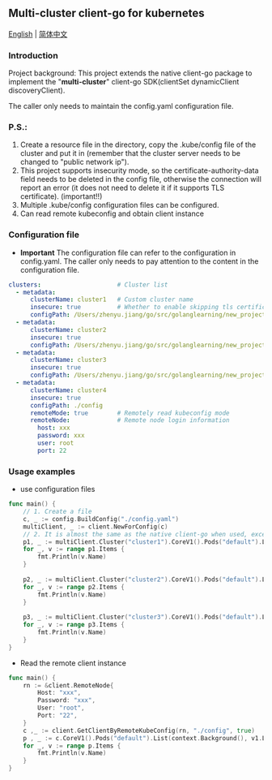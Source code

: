 ## Multi-cluster client-go for kubernetes
<a href="./README.md">English</a> | <a href="./README-zh.md">简体中文</a>
### Introduction
Project background: This project extends the native client-go package to implement the "**multi-cluster**" client-go SDK(clientSet dynamicClient discoveryClient). 

The caller only needs to maintain the config.yaml configuration file.

### P.S.:
1. Create a resource file in the directory, copy the .kube/config file of the cluster and put it in (remember that the cluster server needs to be changed to "public network ip").
2. This project supports insecurity mode, so the certificate-authority-data field needs to be deleted in the config file, otherwise the connection will report an error (it does not need to delete it if it supports TLS certificate). (important!!)
3. Multiple .kube/config configuration files can be configured.
4. Can read remote kubeconfig and obtain client instance

### Configuration file
- **Important** The configuration file can refer to the configuration in config.yaml. The caller only needs to pay attention to the content in the configuration file.
```yaml
clusters:                     # Cluster list
  - metadata:
      clusterName: cluster1   # Custom cluster name
      insecure: true          # Whether to enable skipping tls certificate authentication
      configPath: /Users/zhenyu.jiang/go/src/golanglearning/new_project/multi_cluster_client/resource/config2 # kube config配置文件地址
  - metadata:
      clusterName: cluster2
      insecure: true
      configPath: /Users/zhenyu.jiang/go/src/golanglearning/new_project/multi_cluster_client/resource/config1
  - metadata:
      clusterName: cluster3
      insecure: true
      configPath: /Users/zhenyu.jiang/go/src/golanglearning/new_project/multi_cluster_client/resource/config
  - metadata:
      clusterName: cluster4
      insecure: true
      configPath: ./config
      remoteMode: true        # Remotely read kubeconfig mode
      remoteNode:             # Remote node login information
        host: xxx
        password: xxx
        user: root
        port: 22
```

### Usage examples
- use configuration files
```go
func main() {
    // 1. Create a file
    c, _ := config.BuildConfig("./config.yaml")
    multiClient, _ := client.NewForConfig(c)
    // 2. It is almost the same as the native client-go when used, except that you need to specify the cluster name.
    p1, _ := multiClient.Cluster("cluster1").CoreV1().Pods("default").List(context.Background(), v1.ListOptions{})
    for _, v := range p1.Items {
    	fmt.Println(v.Name)
    }
    
    p2, _ := multiClient.Cluster("cluster2").CoreV1().Pods("default").List(context.Background(), v1.ListOptions{})
    for _, v := range p2.Items {
        fmt.Println(v.Name)
    }
    
    p3, _ := multiClient.Cluster("cluster3").CoreV1().Pods("default").List(context.Background(), v1.ListOptions{})
    for _, v := range p3.Items {
        fmt.Println(v.Name)
    }
}
```
- Read the remote client instance
```go
func main() {
    rn := &client.RemoteNode{
        Host: "xxx",
        Password: "xxx",
        User: "root",
        Port: "22",
    }
    c ,_ := client.GetClientByRemoteKubeConfig(rn, "./config", true)
    p , _ := c.CoreV1().Pods("default").List(context.Background(), v1.ListOptions{})
    for _, v := range p.Items {
        fmt.Println(v.Name)
    }
}
```
